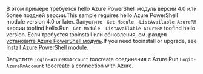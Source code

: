 <span data-ttu-id="d14c9-101">В этом примере требуется hello Azure PowerShell модуль версии 4.0 или более поздней версии.</span><span class="sxs-lookup"><span data-stu-id="d14c9-101">This sample requires hello Azure PowerShell module version 4.0 or later.</span></span> <span data-ttu-id="d14c9-102">Запустите ` Get-Module -ListAvailable AzureRM` версии toofind hello.</span><span class="sxs-lookup"><span data-stu-id="d14c9-102">Run ` Get-Module -ListAvailable AzureRM` toofind hello version.</span></span> <span data-ttu-id="d14c9-103">Если требуется tooinstall или обновления, см. раздел [установите Azure PowerShell модуль](/powershell/azure/install-azurerm-ps).</span><span class="sxs-lookup"><span data-stu-id="d14c9-103">If you need tooinstall or upgrade, see [Install Azure PowerShell module](/powershell/azure/install-azurerm-ps).</span></span> 

<span data-ttu-id="d14c9-104">Запустите `Login-AzureRmAccount` toocreate соединения с Azure.</span><span class="sxs-lookup"><span data-stu-id="d14c9-104">Run `Login-AzureRmAccount` toocreate a connection with Azure.</span></span> 
